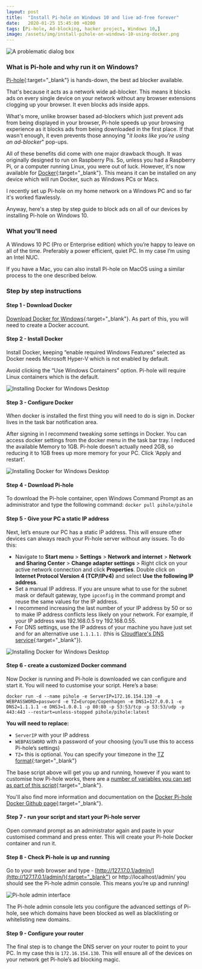 ```yaml
---
layout: post
title:  "Install Pi-hole on Windows 10 and live ad-free forever"
date:   2020-01-25 15:45:00 +0200
tags: [Pi-hole, Ad-blocking, hacker project, Windows 10,]
image: /assets/img/install-pihole-on-windows-10-using-docker.png
---
```

![A problematic dialog box]({{site.baseurl}}/assets/img/install-pihole-on-windows-10-using-docker.png)

### What is Pi-hole and why run it on Windows?

[Pi-hole](https://pi-hole.net/){:target="_blank"} is hands-down, the best ad blocker available.  

That's because it acts as a network wide ad-blocker. This means it blocks ads on every single device on your network without any browser extensions clogging up your browser. It even blocks ads inside apps.  

What's more, unlike browser based ad-blockers which just prevent ads from being displayed in your browser, Pi-hole speeds up your browsing experience as it blocks ads from being downloaded in the first place. If that wasn't enough, it even prevents those annoying "*it looks like you're using an ad-blocker*" pop-ups.

All of these benefits did come with one major drawback though. It was originally designed to run on Raspberry Pis. So, unless you had a Raspberry Pi, or a computer running Linux, you were out of luck. However, it's now available for [Docker](https://www.docker.com){:target="_blank"}. This means it can be installed on any device which will run Docker, such as Windows PCs or Macs.

I recently set up Pi-hole on my home network on a Windows PC and so far it's worked flawlessly.  

Anyway, here's a step by step guide to block ads on all of our devices by installing Pi-hole on Windows 10. 


### What you'll need
A Windows 10 PC (Pro or Enterprise edition) which you’re happy to leave on all of the time. Preferably a power efficient, quiet PC. In my case I’m using an Intel NUC.

If you have a Mac, you can also install Pi-hole on MacOS using a similar process to the one described below.

### Step by step instructions

#### Step 1 - Download Docker
 [Download Docker for Windows](https://www.docker.com/products/docker-desktop){:target="_blank"}. As part of this, you will need to create a Docker account.
#### Step 2 - Install Docker
Install Docker, keeping “enable required Windows Features” selected as Docker needs Microsoft Hyper-V which is not enabled by default. 

Avoid clicking the “Use Windows Containers” option. Pi-hole will require Linux containers which is the default. 

![Installing Docker for Windows Desktop]({{site.baseurl}}/assets/img/1-install-docker-windows.png)
#### Step 3 - Configure Docker
When docker is installed the first thing  you will need to do is sign in. Docker lives in the task bar notification area. 

After signing in I recommend tweaking some settings in Docker. You can access docker settings from the docker menu in the task bar tray. I reduced the available Memory to 1GB. Pi-hole doesn’t actually need 2GB, so reducing it to 1GB frees up more memory for your PC. Click ‘Apply and restart’.

![Installing Docker for Windows Desktop]({{site.baseurl}}/assets/img/2-docker-windows-resources-configuration.png)
#### Step 4 - Download Pi-hole
To download the Pi-hole container, open Windows Command Prompt as an administrator and type the following command: ```docker pull pihole/pihole``` 
#### Step 5 - Give your PC a static IP address
Next, let’s ensure our PC has a static IP address. This will ensure other devices can always reach your Pi-hole server without any issues. To do this:
- Navigate to **Start menu** > **Settings** > **Network and internet** > **Network and Sharing Center** > **Change adapter settings** > Right click on your active network connection and click **Properties**. Double click on **Internet Protocol Version 4 (TCP/IPv4)** and select **Use the following IP address**.  
- Set a manual IP address. If you are unsure what to use for the subnet mask or default gateway, type ```ipconfig``` in the command prompt and reuse the same values for the IP address. 
- I recommend increasing the last number of your IP address by 50 or so to make IP address conflicts less likely on your network. For example, if your IP address was 192.168.0.5 try 192.168.0.55.  
- For DNS settings, use the IP address of your machine you have just set and for an alternative use ```1.1.1.1.``` (this is [Cloudflare's DNS service](https://1.1.1.1/dns/){:target="_blank"}).

![Installing Docker for Windows Desktop]({{site.baseurl}}/assets/img/3-windows-change-to-static-ip.png)

#### Step 6 - create a customized Docker command
Now Docker is running and Pi-hole is downloaded we can configure and start it. You will need to customise your script. Here’s a base:


```docker run -d --name pihole -e ServerIP=172.16.154.130 -e WEBPASSWORD=password -e TZ=Europe/Copenhagen -e DNS1=127.0.0.1 -e DNS2=1.1.1.1 -e DNS3=1.0.0.1 -p 80:80 -p 53:53/tcp -p 53:53/udp -p 443:443 --restart=unless-stopped pihole/pihole:latest```

**You will need to replace:** 
- ```ServerIP``` with your IP address
- ```WEBPASSWORD``` with a password of your choosing (you’ll use this to access Pi-hole’s settings)
- ```TZ=``` this is optional. You can specify your timezone in the [TZ format](https://en.wikipedia.org/wiki/List_of_tz_database_time_zones){:target="_blank"}

The base script above will get you up and running, however if you want to customise how Pi-hole works, there are a [number of variables you can set as part of this script](https://github.com/pi-hole/docker-pi-hole#environment-variables){:target="_blank"}.

You'll also find more information and documentation on the [Docker Pi-hole Docker Github page](https://github.com/pi-hole/docker-pi-hole){:target="_blank"}. 

#### Step 7 - run your script and start your Pi-hole server 
Open command prompt as an administrator again and paste in your customised command and press enter. This will create your Pi-hole Docker container and run it.

#### Step 8 - Check Pi-hole is up and running

Go to your web browser and type - [http://127.17.0.1/admin/](http://127.17.0.1/admin/){:target="_blank"} or http://localhost/admin/  you should see the Pi-hole admin console. This means you’re up and running!

![Pi-hole admin interface]({{site.baseurl}}/assets/img/4-pi-hole-admin-console.png)

The Pi-hole admin console lets you configure the advanced settings of Pi-hole, see which domains have been blocked as well as  blacklisting or whitelisting new domains.

#### Step 9 - Configure your router
The final step is to change the DNS server on your router to point to your PC. In my case this is ```172.16.154.130```. This will ensure all of the devices on your network get Pi-hole’s ad blocking magic.

